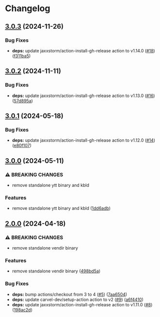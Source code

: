 # Changelog

## [3.0.3](https://github.com/mykso/setup-action/compare/v3.0.2...v3.0.3) (2024-11-26)


### Bug Fixes

* **deps:** update jaxxstorm/action-install-gh-release action to v1.14.0 ([#18](https://github.com/mykso/setup-action/issues/18)) ([f311ba5](https://github.com/mykso/setup-action/commit/f311ba51b25ef06731d26466354586785c68ee76))

## [3.0.2](https://github.com/mykso/setup-action/compare/v3.0.1...v3.0.2) (2024-11-11)


### Bug Fixes

* **deps:** update jaxxstorm/action-install-gh-release action to v1.13.0 ([#16](https://github.com/mykso/setup-action/issues/16)) ([57d895a](https://github.com/mykso/setup-action/commit/57d895aad9acadef2cd78b5ed5b70b0109840bb6))

## [3.0.1](https://github.com/mykso/setup-action/compare/v3.0.0...v3.0.1) (2024-05-18)


### Bug Fixes

* **deps:** update jaxxstorm/action-install-gh-release action to v1.12.0 ([#14](https://github.com/mykso/setup-action/issues/14)) ([e80f107](https://github.com/mykso/setup-action/commit/e80f107e6c0c4ea895768384a2f4f537c097abba))

## [3.0.0](https://github.com/mykso/setup-action/compare/v2.0.0...v3.0.0) (2024-05-11)


### ⚠ BREAKING CHANGES

* remove standalone ytt binary and kbld

### Features

* remove standalone ytt binary and kbld ([1dd6adb](https://github.com/mykso/setup-action/commit/1dd6adba710706af94a398793fc7884fa0253f4f))

## [2.0.0](https://github.com/mykso/setup-action/compare/v1.0.0...v2.0.0) (2024-04-18)


### ⚠ BREAKING CHANGES

* remove standalone vendir binary

### Features

* remove standalone vendir binary ([498bd5a](https://github.com/mykso/setup-action/commit/498bd5aafd1073cbe85fc1c8e0d509c80bb5ff42))


### Bug Fixes

* **deps:** bump actions/checkout from 3 to 4 ([#5](https://github.com/mykso/setup-action/issues/5)) ([7aa6504](https://github.com/mykso/setup-action/commit/7aa6504449fae2c320df776acd31987c239686ba))
* **deps:** update carvel-dev/setup-action action to v2 ([#9](https://github.com/mykso/setup-action/issues/9)) ([a6f4410](https://github.com/mykso/setup-action/commit/a6f44105ae423613b02fee818f2a0203d9d0b761))
* **deps:** update jaxxstorm/action-install-gh-release action to v1.11.0 ([#8](https://github.com/mykso/setup-action/issues/8)) ([198ac2d](https://github.com/mykso/setup-action/commit/198ac2dd558f1906f4290c838024063d7b118060))
